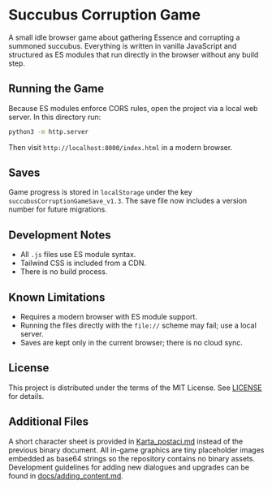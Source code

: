 # Succubus Corruption Game

A small idle browser game about gathering Essence and corrupting a summoned succubus. Everything is written in vanilla JavaScript and structured as ES modules that run directly in the browser without any build step.

## Running the Game

Because ES modules enforce CORS rules, open the project via a local web server. In this directory run:

```bash
python3 -m http.server
```

Then visit `http://localhost:8000/index.html` in a modern browser.

## Saves

Game progress is stored in `localStorage` under the key `succubusCorruptionGameSave_v1.3`. The save file now includes a version number for future migrations.

## Development Notes

- All `.js` files use ES module syntax.
- Tailwind CSS is included from a CDN.
- There is no build process.

## Known Limitations

- Requires a modern browser with ES module support.
- Running the files directly with the `file://` scheme may fail; use a local server.
- Saves are kept only in the current browser; there is no cloud sync.

## License

This project is distributed under the terms of the MIT License. See [LICENSE](LICENSE) for details.

## Additional Files

A short character sheet is provided in [Karta_postaci.md](Karta_postaci.md) instead of the previous binary document.
All in-game graphics are tiny placeholder images embedded as base64 strings so the repository contains no binary assets.
Development guidelines for adding new dialogues and upgrades can be found in [docs/adding_content.md](docs/adding_content.md).
